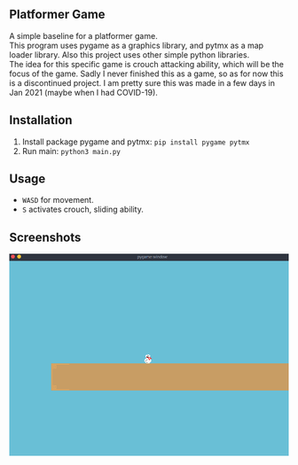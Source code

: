 ## Platformer Game

A simple baseline for a platformer game.  
This program uses pygame as a graphics library, and pytmx as a map loader library. Also this project uses other simple python libraries.  
The idea for this specific game is crouch attacking ability, which will be the focus of the game. Sadly I never finished this as a game, so as for now this is a discontinued project. I am pretty sure this was made in a few days in Jan 2021 (maybe when I had COVID-19).  

## Installation
1. Install package pygame and pytmx: ```pip install pygame pytmx```
2. Run main: ```python3 main.py```

## Usage
- `WASD` for movement.
- `S` activates crouch, sliding ability.

## Screenshots
![screenshot](./screenshots/platformer-screenshot.png)